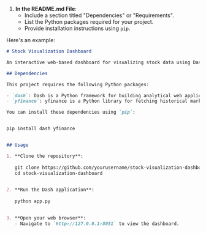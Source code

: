 
1. **In the README.md File**:
   - Include a section titled "Dependencies" or "Requirements".
   - List the Python packages required for your project.
   - Provide installation instructions using `pip`.

Here's an example:

```markdown
# Stock Visualization Dashboard

An interactive web-based dashboard for visualizing stock data using Dash and yfinance.

## Dependencies

This project requires the following Python packages:

- `dash`: Dash is a Python framework for building analytical web applications.
- `yfinance`: yfinance is a Python library for fetching historical market data from Yahoo Finance.

You can install these dependencies using `pip`:


pip install dash yfinance


## Usage

1. **Clone the repository**:
   
   git clone https://github.com/yourusername/stock-visualization-dashboard.git
   cd stock-visualization-dashboard
   

2. **Run the Dash application**:
   
   python app.py
   

3. **Open your web browser**:
   - Navigate to `http://127.0.0.1:8051` to view the dashboard.


